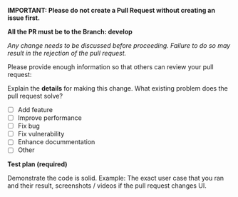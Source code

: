 <!-- You can skip this if you're fixing a typo -->

**IMPORTANT: Please do not create a Pull Request without creating an issue first.**

**All the PR must be to the Branch: develop**

*Any change needs to be discussed before proceeding. Failure to do so may result in the rejection of the pull request.*

Please provide enough information so that others can review your pull request:

Explain the **details** for making this change. What existing problem does the pull request solve?
- [ ] Add feature
- [ ] Improve performance
- [ ] Fix bug
- [ ] Fix vulnerability
- [ ] Enhance docummentation
- [ ] Other

**Test plan (required)**

Demonstrate the code is solid. Example: The exact user case that you ran and their result, screenshots / videos if the pull request changes UI.
